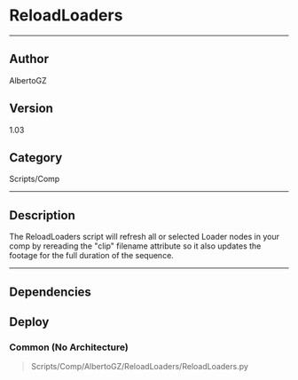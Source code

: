 # ReloadLoaders
___

## Author
AlbertoGZ

## Version
1.03

## Category
Scripts/Comp

___

## Description
The ReloadLoaders script will refresh all or selected Loader nodes in your comp by rereading the "clip" filename attribute so it also updates the footage for the full duration of the sequence.

___

## Dependencies

## Deploy

### Common (No Architecture)

> Scripts/Comp/AlbertoGZ/ReloadLoaders/ReloadLoaders.py  
